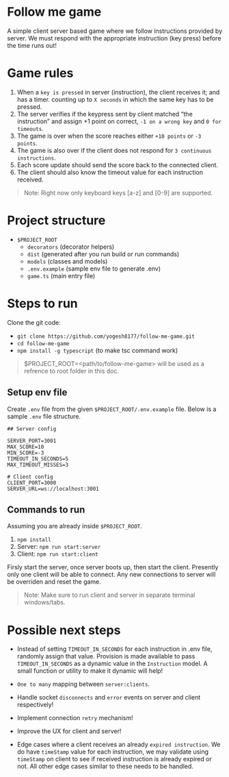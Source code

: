 # Follow me game

A simple client server based game where we follow instructions provided by server. We must respond with the appropriate instruction (key press) before the time runs out!

# Game rules

1. When a `key is pressed` in server (instruction), the client receives it; and has a timer.
counting up to `X seconds` in which the same key has to be pressed.
1. The server verifies if the keypress sent by client matched “the instruction” and assign +1
point on correct, `-1 on a wrong key` and `0 for timeouts`.
1. The game is over when the score reaches either `+10 points` or `-3 points`.
1. The game is also over if the client does not respond for `3 continuous instructions`.
1. Each score update should send the score back to the connected client.
1. The client should also know the timeout value for each instruction received.

> Note: Right now only keyboard keys [a-z] and [0-9] are supported. 

# Project structure

- `$PROJECT_ROOT`
  - `decorators` (decorator helpers)
  - `dist` (generated after you run build or run commands)
  - `models` (classes and models)
  - `.env.example` (sample env file to generate .env)
  - `game.ts` (main entry file)

# Steps to run

Clone the git code:
- `git clone https://github.com/yogesh8177/follow-me-game.git`
- `cd follow-me-game`
- `npm install -g typescript` (to make tsc command work)

> $PROJECT_ROOT=<path/to/follow-me-game> will be used as a refrence to root folder in this doc.

## Setup env file

Create `.env` file from the given `$PROJECT_ROOT/.env.example` file. Below is a sample `.env` file structure.

```
## Server config

SERVER_PORT=3001
MAX_SCORE=10
MIN_SCORE=-3
TIMEOUT_IN_SECONDS=5
MAX_TIMEOUT_MISSES=3

# Client config
CLIENT_PORT=3000
SERVER_URL=ws://localhost:3001
```

## Commands to run
Assuming you are already inside `$PROJECT_ROOT`.

1. `npm install`
1. Server: `npm run start:server`
1. Client: `npm run start:client`

Firsly start the server, once server boots up, then start the client. Presently only one client will be able to connect. Any new connections to server will be overriden and reset the game.

> Note: Make sure to run client and server in separate terminal windows/tabs.

# Possible next steps

- Instead of setting `TIMEOUT_IN_SECONDS` for each instruction in .env file, randomly assign that value. Provision is made available to pass `TIMEOUT_IN_SECONDS` as a dynamic value in the `Instruction` model. A small function or utility to make it dynamic will help!

- `One to many` mapping between `server:clients`.

- Handle socket `disconnects` and `error` events on server and client respectively!

- Implement connection `retry` mechanism!

- Improve the UX for client and server!

- Edge cases where a client receives an already `expired instruction`. We do have `timeStamp` value for each instruction, we may validate using `timeStamp` on client to see if received instruction is already expired or not. All other edge cases similar to these needs to be handled. 
